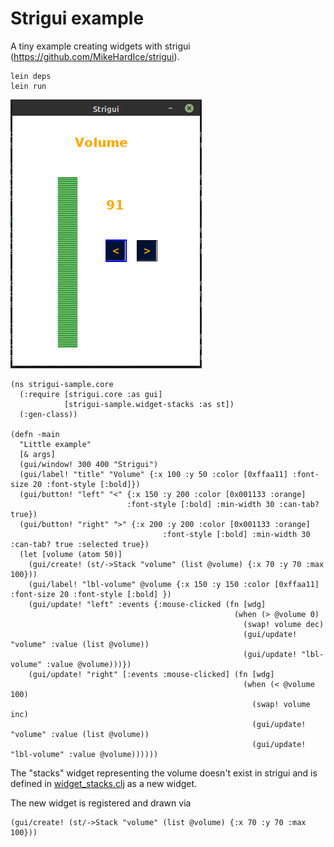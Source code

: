 # Strigui example

A tiny example creating widgets with strigui (https://github.com/MikeHardIce/strigui).

```
lein deps
lein run
```

![](resources/strigui-example.png)

```
(ns strigui-sample.core
  (:require [strigui.core :as gui]
            [strigui-sample.widget-stacks :as st])
  (:gen-class))

(defn -main
  "Little example"
  [& args]
  (gui/window! 300 400 "Strigui")
  (gui/label! "title" "Volume" {:x 100 :y 50 :color [0xffaa11] :font-size 20 :font-style [:bold]})
  (gui/button! "left" "<" {:x 150 :y 200 :color [0x001133 :orange]
                          :font-style [:bold] :min-width 30 :can-tab? true})
  (gui/button! "right" ">" {:x 200 :y 200 :color [0x001133 :orange]
                                  :font-style [:bold] :min-width 30 :can-tab? true :selected true})
  (let [volume (atom 50)]
    (gui/create! (st/->Stack "volume" (list @volume) {:x 70 :y 70 :max 100}))
    (gui/label! "lbl-volume" @volume {:x 150 :y 150 :color [0xffaa11] :font-size 20 :font-style [:bold] })
    (gui/update! "left" :events {:mouse-clicked (fn [wdg]
                                                  (when (> @volume 0)
                                                    (swap! volume dec)
                                                    (gui/update! "volume" :value (list @volume))
                                                    (gui/update! "lbl-volume" :value @volume)))})
    (gui/update! "right" [:events :mouse-clicked] (fn [wdg]
                                                    (when (< @volume 100)
                                                      (swap! volume inc)
                                                      (gui/update! "volume" :value (list @volume))
                                                      (gui/update! "lbl-volume" :value @volume))))))
```

The "stacks" widget representing the volume doesn't exist in strigui and is defined in [widget_stacks.clj](src/strigui_sample/widget_stacks.clj) as a new widget.

The new widget is registered and drawn via 
```
(gui/create! (st/->Stack "volume" (list @volume) {:x 70 :y 70 :max 100}))
```